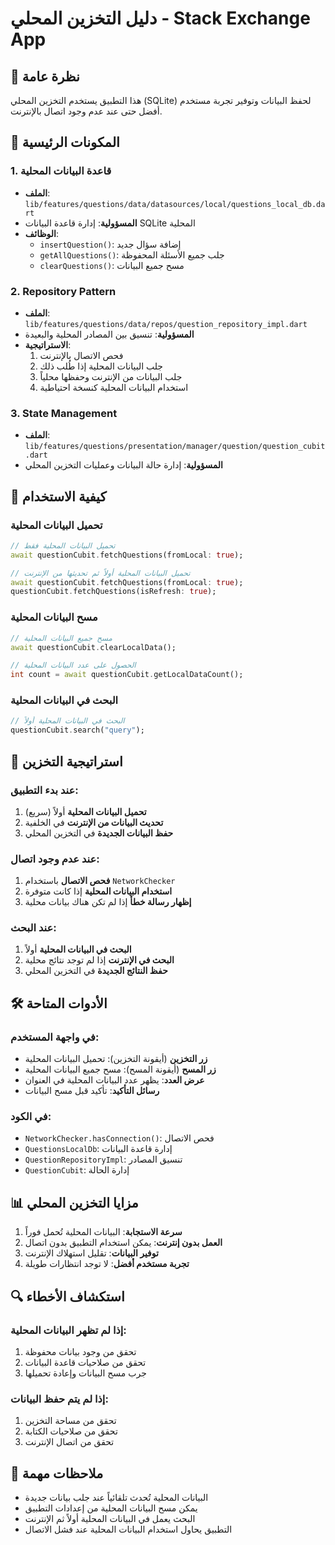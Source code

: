 # دليل التخزين المحلي - Stack Exchange App

## 📱 نظرة عامة

هذا التطبيق يستخدم التخزين المحلي (SQLite) لحفظ البيانات وتوفير تجربة مستخدم أفضل حتى عند عدم وجود اتصال بالإنترنت.

## 🔧 المكونات الرئيسية

### 1. قاعدة البيانات المحلية
- **الملف**: `lib/features/questions/data/datasources/local/questions_local_db.dart`
- **المسؤولية**: إدارة قاعدة البيانات SQLite المحلية
- **الوظائف**:
  - `insertQuestion()`: إضافة سؤال جديد
  - `getAllQuestions()`: جلب جميع الأسئلة المحفوظة
  - `clearQuestions()`: مسح جميع البيانات

### 2. Repository Pattern
- **الملف**: `lib/features/questions/data/repos/question_repository_impl.dart`
- **المسؤولية**: تنسيق بين المصادر المحلية والبعيدة
- **الاستراتيجية**:
  1. فحص الاتصال بالإنترنت
  2. جلب البيانات المحلية إذا طُلب ذلك
  3. جلب البيانات من الإنترنت وحفظها محلياً
  4. استخدام البيانات المحلية كنسخة احتياطية

### 3. State Management
- **الملف**: `lib/features/questions/presentation/manager/question/question_cubit.dart`
- **المسؤولية**: إدارة حالة البيانات وعمليات التخزين المحلي

## 🚀 كيفية الاستخدام

### تحميل البيانات المحلية
```dart
// تحميل البيانات المحلية فقط
await questionCubit.fetchQuestions(fromLocal: true);

// تحميل البيانات المحلية أولاً ثم تحديثها من الإنترنت
await questionCubit.fetchQuestions(fromLocal: true);
questionCubit.fetchQuestions(isRefresh: true);
```

### مسح البيانات المحلية
```dart
// مسح جميع البيانات المحلية
await questionCubit.clearLocalData();

// الحصول على عدد البيانات المحلية
int count = await questionCubit.getLocalDataCount();
```

### البحث في البيانات المحلية
```dart
// البحث في البيانات المحلية أولاً
questionCubit.search("query");
```

## 🔄 استراتيجية التخزين

### عند بدء التطبيق:
1. **تحميل البيانات المحلية** أولاً (سريع)
2. **تحديث البيانات من الإنترنت** في الخلفية
3. **حفظ البيانات الجديدة** في التخزين المحلي

### عند عدم وجود اتصال:
1. **فحص الاتصال** باستخدام `NetworkChecker`
2. **استخدام البيانات المحلية** إذا كانت متوفرة
3. **إظهار رسالة خطأ** إذا لم تكن هناك بيانات محلية

### عند البحث:
1. **البحث في البيانات المحلية** أولاً
2. **البحث في الإنترنت** إذا لم توجد نتائج محلية
3. **حفظ النتائج الجديدة** في التخزين المحلي

## 🛠️ الأدوات المتاحة

### في واجهة المستخدم:
- **زر التخزين** (أيقونة التخزين): تحميل البيانات المحلية
- **زر المسح** (أيقونة المسح): مسح جميع البيانات المحلية
- **عرض العدد**: يظهر عدد البيانات المحلية في العنوان
- **رسائل التأكيد**: تأكيد قبل مسح البيانات

### في الكود:
- `NetworkChecker.hasConnection()`: فحص الاتصال
- `QuestionsLocalDb`: إدارة قاعدة البيانات
- `QuestionRepositoryImpl`: تنسيق المصادر
- `QuestionCubit`: إدارة الحالة

## 📊 مزايا التخزين المحلي

1. **سرعة الاستجابة**: البيانات المحلية تُحمل فوراً
2. **العمل بدون إنترنت**: يمكن استخدام التطبيق بدون اتصال
3. **توفير البيانات**: تقليل استهلاك الإنترنت
4. **تجربة مستخدم أفضل**: لا توجد انتظارات طويلة

## 🔍 استكشاف الأخطاء

### إذا لم تظهر البيانات المحلية:
1. تحقق من وجود بيانات محفوظة
2. تحقق من صلاحيات قاعدة البيانات
3. جرب مسح البيانات وإعادة تحميلها

### إذا لم يتم حفظ البيانات:
1. تحقق من مساحة التخزين
2. تحقق من صلاحيات الكتابة
3. تحقق من اتصال الإنترنت

## 📝 ملاحظات مهمة

- البيانات المحلية تُحدث تلقائياً عند جلب بيانات جديدة
- يمكن مسح البيانات المحلية من إعدادات التطبيق
- البحث يعمل في البيانات المحلية أولاً ثم الإنترنت
- التطبيق يحاول استخدام البيانات المحلية عند فشل الاتصال